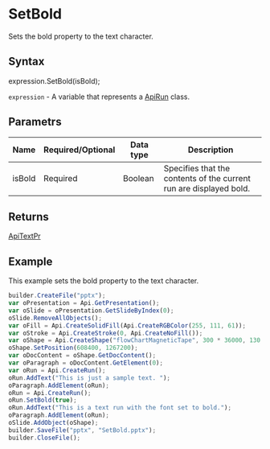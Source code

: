 # SetBold

Sets the bold property to the text character.

## Syntax

expression.SetBold(isBold);

`expression` - A variable that represents a [ApiRun](../ApiRun.md) class.

## Parametrs

| **Name** | **Required/Optional** | **Data type** | **Description** |
| ------------- | ------------- | ------------- | ------------- |
| isBold | Required | Boolean | Specifies that the contents of the current run are displayed bold. |

## Returns

[ApiTextPr](../../ApiTextPr/ApiTextPr.md)

## Example

This example sets the bold property to the text character.

```javascript
builder.CreateFile("pptx");
var oPresentation = Api.GetPresentation();
var oSlide = oPresentation.GetSlideByIndex(0);
oSlide.RemoveAllObjects();
var oFill = Api.CreateSolidFill(Api.CreateRGBColor(255, 111, 61));
var oStroke = Api.CreateStroke(0, Api.CreateNoFill());
var oShape = Api.CreateShape("flowChartMagneticTape", 300 * 36000, 130 * 36000, oFill, oStroke);
oShape.SetPosition(608400, 1267200);
var oDocContent = oShape.GetDocContent();
var oParagraph = oDocContent.GetElement(0);
var oRun = Api.CreateRun();
oRun.AddText("This is just a sample text. ");
oParagraph.AddElement(oRun);
oRun = Api.CreateRun();
oRun.SetBold(true);
oRun.AddText("This is a text run with the font set to bold.");
oParagraph.AddElement(oRun);
oSlide.AddObject(oShape);
builder.SaveFile("pptx", "SetBold.pptx");
builder.CloseFile();
```